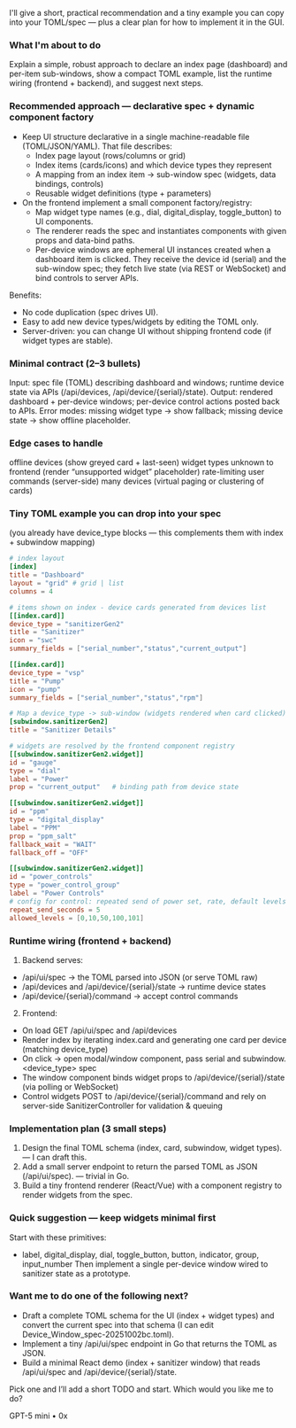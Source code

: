 I'll give a short, practical recommendation and a tiny example you can copy into your TOML/spec — plus a clear plan for how to implement it in the GUI.

### What I'm about to do
Explain a simple, robust approach to declare an index page (dashboard) and per-item sub-windows, show a compact TOML example, list the runtime wiring (frontend + backend), and suggest next steps.

### Recommended approach — declarative spec + dynamic component factory
* Keep UI structure declarative in a single machine-readable file (TOML/JSON/YAML). That file describes:
  * Index page layout (rows/columns or grid)
  * Index items (cards/icons) and which device types they represent
  * A mapping from an index item → sub-window spec (widgets, data bindings, controls)
  * Reusable widget definitions (type + parameters)
* On the frontend implement a small component factory/registry:
  * Map widget type names (e.g., dial, digital_display, toggle_button) to UI components.
  * The renderer reads the spec and instantiates components with given props and data-bind paths.
  * Per-device windows are ephemeral UI instances created when a dashboard item is clicked. They receive the device id (serial) and the sub-window spec; they fetch live state (via REST or WebSocket) and bind controls to server APIs.

Benefits:

* No code duplication (spec drives UI).
* Easy to add new device types/widgets by editing the TOML only.
* Server-driven: you can change UI without shipping frontend code (if widget types are stable).
### Minimal contract (2–3 bullets)
Input: spec file (TOML) describing dashboard and windows; runtime device state via APIs (/api/devices, /api/device/{serial}/state).
Output: rendered dashboard + per-device windows; per-device control actions posted back to APIs.
Error modes: missing widget type → show fallback; missing device state → show offline placeholder.

### Edge cases to handle
offline devices (show greyed card + last-seen)
widget types unknown to frontend (render “unsupported widget” placeholder)
rate-limiting user commands (server-side)
many devices (virtual paging or clustering of cards)

### Tiny TOML example you can drop into your spec
(you already have device_type blocks — this complements them with index + subwindow mapping)

```toml
# index layout
[index]
title = "Dashboard"
layout = "grid" # grid | list
columns = 4

# items shown on index - device cards generated from devices list
[[index.card]]
device_type = "sanitizerGen2"
title = "Sanitizer"
icon = "swc"
summary_fields = ["serial_number","status","current_output"]

[[index.card]]
device_type = "vsp"
title = "Pump"
icon = "pump"
summary_fields = ["serial_number","status","rpm"]

# Map a device_type -> sub-window (widgets rendered when card clicked)
[subwindow.sanitizerGen2]
title = "Sanitizer Details"

# widgets are resolved by the frontend component registry
[[subwindow.sanitizerGen2.widget]]
id = "gauge"
type = "dial"
label = "Power"
prop = "current_output"   # binding path from device state

[[subwindow.sanitizerGen2.widget]]
id = "ppm"
type = "digital_display"
label = "PPM"
prop = "ppm_salt"
fallback_wait = "WAIT"
fallback_off = "OFF"

[[subwindow.sanitizerGen2.widget]]
id = "power_controls"
type = "power_control_group"
label = "Power Controls"
# config for control: repeated send of power set, rate, default levels
repeat_send_seconds = 5
allowed_levels = [0,10,50,100,101]
```

### Runtime wiring (frontend + backend)
1. Backend serves:
* /api/ui/spec → the TOML parsed into JSON (or serve TOML raw)
* /api/devices and /api/device/{serial}/state → runtime device states
* /api/device/{serial}/command → accept control commands
2. Frontend:
* On load GET /api/ui/spec and /api/devices
* Render index by iterating index.card and generating one card per device (matching device_type)
* On click → open modal/window component, pass serial and subwindow.<device_type> spec
* The window component binds widget props to /api/device/{serial}/state (via polling or WebSocket)
* Control widgets POST to /api/device/{serial}/command and rely on server-side SanitizerController for validation & queuing
### Implementation plan (3 small steps)
1. Design the final TOML schema (index, card, subwindow, widget types). — I can draft this.
2. Add a small server endpoint to return the parsed TOML as JSON (/api/ui/spec). — trivial in Go.
3. Build a tiny frontend renderer (React/Vue) with a component registry to render widgets from the spec.
### Quick suggestion — keep widgets minimal first
Start with these primitives:

* label, digital_display, dial, toggle_button, button, indicator, group, input_number Then implement a single per-device window wired to sanitizer state as a prototype.
### Want me to do one of the following next?
* Draft a complete TOML schema for the UI (index + widget types) and convert the current spec into that schema (I can edit Device_Window_spec-20251002bc.toml).
* Implement a tiny /api/ui/spec endpoint in Go that returns the TOML as JSON.
* Build a minimal React demo (index + sanitizer window) that reads /api/ui/spec and /api/device/{serial}/state.

Pick one and I’ll add a short TODO and start. Which would you like me to do?

GPT-5 mini • 0x